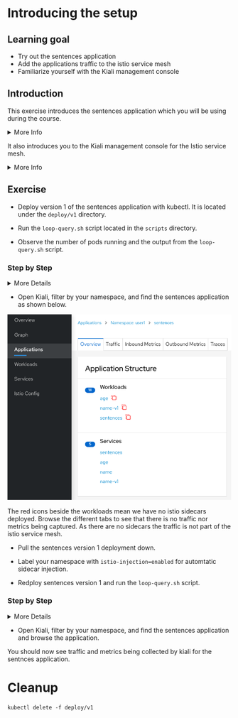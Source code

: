 [//]: # (Copyright, Eficode )
[//]: # (Origin: https://github.com/eficode-academy/istio-katas)
[//]: # (Tags: #sentences #kiali)

# Introducing the setup

## Learning goal

- Try out the sentences application
- Add the applications traffic to the istio service mesh
- Familiarize yourself with the Kiali management console

## Introduction

This exercise introduces the sentences application which you will be using during the course.

<details>
    <summary> More Info </summary>

This application implements a simple 'sentences' builder, which can build
sentences from the following simple algorithm:

```
age = random(0,100)
name = random(['Peter','Ray','Egon'])
return name + ' is ' + age + ' years'
```
The application is made up of three services, one which can be queried for the
random age, one which can be queried for a random name and a frontend sentence service, which
calls the two other through HTTP requests and formats the final sentences.

</details>

It also introduces you to the Kiali management console for the Istio service mesh.

<details>
    <summary> More Info </summary>

Kiali provides dashboards and observability by showing you the structure and health of your service mesh.
It provides detailed metrics, Grfana access and integrates with Jaeger for distributed tracing. 

</details>

## Exercise

- Deploy version 1 of the sentences application with kubectl. It is located under the `deploy/v1` directory.

- Run the `loop-query.sh` script located in the `scripts` directory.

- Observe the number of pods running and the output from the `loop-query.sh` script.

### Step by Step
<details>
    <summary> More Details </summary>

Open a terminal in the root of the git repository (istio-katas) and use `kubectl apply -f deploy/v1` to deploy the stack:

Deploy version 1 (`v1`).

```console
kubectl apply -f deploy/v1
```

Observe the number of services and pods running.

```console
kubectl get pod,svc
```

You should see something like:

```console
NAME                             READY   STATUS    RESTARTS   AGE
pod/age-7976688957-mbvzz         1/1     Running   0          2s
pod/name-v1-587b56cdf4-rwcwt     1/1     Running   0          2s
pod/sentences-6dffccb8c6-7fd57   1/1     Running   0          2s

NAME                TYPE        CLUSTER-IP       EXTERNAL-IP   PORT(S)          AGE
service/age         ClusterIP   172.20.123.133   <none>        5000/TCP         2s
service/name        ClusterIP   172.20.108.51    <none>        5000/TCP         2s
service/name-v1     ClusterIP   172.20.226.141   <none>        5000/TCP         2s
service/sentences   NodePort    172.20.168.218   <none>        5000:30326/TCP   2s
```

In another shell, run the following to continuously query the sentence service and observe the output:

```console
./scripts/loop-query.sh
```

</details>

- Open Kiali, filter by your namespace, and find the sentences application as shown below.

![Sentences with no sidecars](images/kiali-no-sidecars.png)

The red icons beside the workloads mean we have no istio sidecars deployed.
Browse the different tabs to see that there is no traffic nor metrics being captured. 
As there are no sidecars the traffic is not part of the istio service mesh.

- Pull the sentences version 1 deployment down.

- Label your namespace with `istio-injection=enabled` for automtatic sidecar injection.

- Redploy sentences version 1 and run the `loop-query.sh` script.

### Step by Step
<details>
    <summary> More Details </summary>

Pull the version on deployment down.

```console
kubectl delete -f deploy/v1
```

Label **your** namespace (user1, user2, user3, etc) for automatic sidecar injection.

```console
kubectl label namespace <user1> istio-injection=enabled
```

Deploy version 1 (`v1`).

```console
kubectl apply -f deploy/v1
```

Run the `loop-query.sh` script to produce some traffic.

```console
./scripts/loop-query.sh
```

</details>

- Open Kiali, filter by your namespace, and find the sentences application and browse the application.

You should now see traffic and metrics being collected by kiali for the sentnces application.

# Cleanup

```console
kubectl delete -f deploy/v1
```